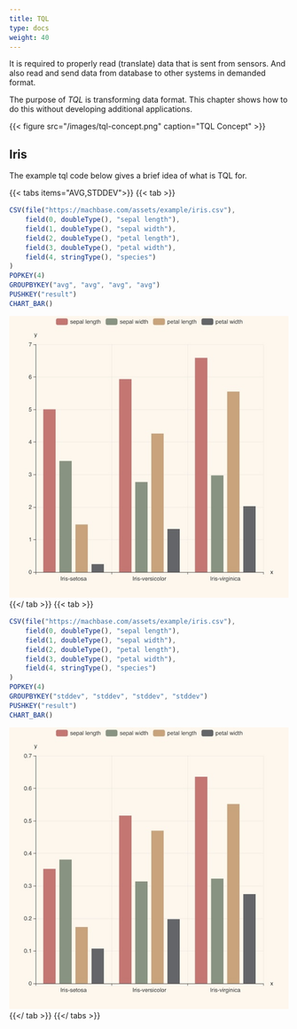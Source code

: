 ```yaml
---
title: TQL
type: docs
weight: 40
---
```


It is required to properly read (translate) data that is sent from sensors.
And also read and send data from database to other systems in demanded format.

The purpose of *TQL* is transforming data format.
This chapter shows how to do this without developing additional applications.

{{< figure src="/images/tql-concept.png" caption="TQL Concept" >}}

## Iris

The example tql code below gives a brief idea of what is TQL for.

{{< tabs items="AVG,STDDEV">}}
{{< tab >}}
```js
CSV(file("https://machbase.com/assets/example/iris.csv"),
    field(0, doubleType(), "sepal length"),
    field(1, doubleType(), "sepal width"),
    field(2, doubleType(), "petal length"),
    field(3, doubleType(), "petal width"),
    field(4, stringType(), "species")
)
POPKEY(4)
GROUPBYKEY("avg", "avg", "avg", "avg")
PUSHKEY("result")
CHART_BAR()
```
![groupbykey_stddev](./img/groupbykey_avg.jpg)
{{</ tab >}}
{{< tab >}}
```js
CSV(file("https://machbase.com/assets/example/iris.csv"),
    field(0, doubleType(), "sepal length"),
    field(1, doubleType(), "sepal width"),
    field(2, doubleType(), "petal length"),
    field(3, doubleType(), "petal width"),
    field(4, stringType(), "species")
)
POPKEY(4)
GROUPBYKEY("stddev", "stddev", "stddev", "stddev")
PUSHKEY("result")
CHART_BAR()
```
![groupbykey_stddev](./img/groupbykey_stddev.jpg)
{{</ tab >}}
{{</ tabs >}}